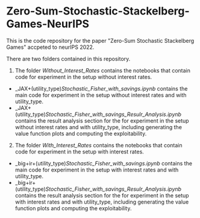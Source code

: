 # Zero-Sum-Stochastic-Stackelberg-Games-NeurIPS
This is the code repository for the paper "Zero-Sum Stochastic Stackelberg Games" accpeted to neurIPS 2022.

There are two folders contained in this repository.
1. The folder _Without_Interest_Rates_ contains the notebooks that contain code for experiment in the setup without interest rates.
 - _JAX+(utility_type)_Stochastic_Fisher_with_savings.ipynb_ contains the main code for experiment in the setup without interest rates and with utility_type.
 - _JAX+(utility_type)_Stochastic_Fisher_with_savings_Resulr_Analysis.ipynb_ contains the result analysis section for the for experiment in the setup without interest rates and with utility_type, including generating the value function plots and computing the exploitability. 
 
2. The folder _With_Interest_Rates_ contains the notebooks that contain code for experiment in the setup with interest rates.
 - _big+ir+(utility_type)_Stochastic_Fisher_with_savings.ipynb_ contains the main code for experiment in the setup with interest rates and with utility_type.
 - _big+ir+(utility_type)_Stochastic_Fisher_with_savings_Resulr_Analysis.ipynb_ contains the result analysis section for the for experiment in the setup with interest rates and with utility_type, including generating the value function plots and computing the exploitability. 


